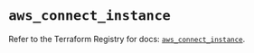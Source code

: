# `aws_connect_instance`

Refer to the Terraform Registry for docs: [`aws_connect_instance`](https://registry.terraform.io/providers/hashicorp/aws/4.67.0/docs/resources/connect_instance).
